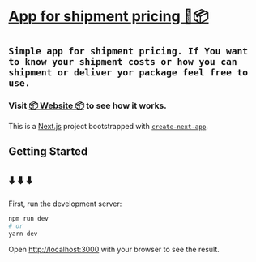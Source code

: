 # [App for shipment pricing 🚚📦](https://valuation-shipments.vercel.app/)

## `Simple app for shipment pricing. If You want to know your shipment costs or how you can shipment or deliver yor package feel free to use.`

### Visit [📦 Website 📦](https://valuation-shipments.vercel.app/) to see how it works.

This is a [Next.js](https://nextjs.org/) project bootstrapped with [`create-next-app`](https://github.com/vercel/next.js/tree/canary/packages/create-next-app).

## Getting Started

## ⬇️ ⬇️ ⬇️

First, run the development server:

```bash
npm run dev
# or
yarn dev
```

Open [http://localhost:3000](http://localhost:3000) with your browser to see the result.
